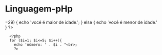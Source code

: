 # Linguagem-pHp
<?php
  echo "Olá, Mundo!";
  ?>
  <?php
  $nome= 'helena';
  echo 'Olá', ' . $nome;
  <?php
  $idade = 30;

  if ($idade >=29) {
    echo 'vocé é maior de idade.';
    } else {
      echo 'você é menor de idade.'
      }
      ?>
      <?php
      for ($i=1; $i<=5; $i++){
        echo 'número: ' . $i . "<br>;
        ?>
        
